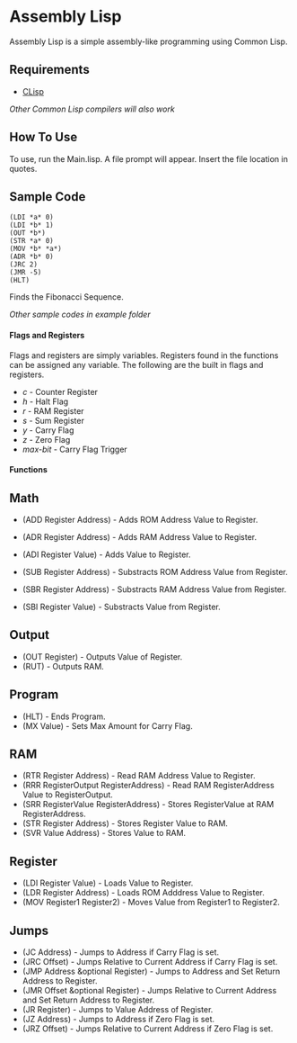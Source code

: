 # Assembly Lisp

Assembly Lisp is a simple assembly-like programming using Common Lisp. 

## Requirements

* [CLisp](https://clisp.sourceforge.io/)

_Other Common Lisp compilers will also work_

## How To Use

To use, run the Main.lisp. A file prompt will appear. Insert the file location in quotes.

## Sample Code

```
(LDI *a* 0)
(LDI *b* 1)
(OUT *b*)
(STR *a* 0)
(MOV *b* *a*)
(ADR *b* 0)
(JRC 2)
(JMR -5)
(HLT)
```

Finds the Fibonacci Sequence.

_Other sample codes in example folder_

#### Flags and Registers

Flags and registers are simply variables. Registers found in the functions can be assigned any variable. The following are the built in flags and registers.

* *c* - Counter Register
* *h* - Halt Flag
* *r* - RAM Register
* *s* - Sum Register
* *y* - Carry Flag
* *z* - Zero Flag
* *max-bit* - Carry Flag Trigger

#### Functions

## Math

* (ADD Register Address) - Adds ROM Address Value to Register.
* (ADR Register Address) - Adds RAM Address Value to Register.
* (ADI Register Value) - Adds Value to Register.

* (SUB Register Address) - Substracts ROM Address Value from Register.
* (SBR Register Address) - Substracts RAM Address Value from Register.
* (SBI Register Value) - Substracts Value from Register.

## Output

* (OUT Register) - Outputs Value of Register.
* (RUT) - Outputs RAM.

## Program

* (HLT) - Ends Program.
* (MX Value) - Sets Max Amount for Carry Flag.

## RAM

* (RTR Register Address) - Read RAM Address Value to Register.
* (RRR RegisterOutput RegisterAddress) - Read RAM RegisterAddress Value to RegisterOutput.
* (SRR RegisterValue RegisterAddress) - Stores RegisterValue at RAM RegisterAddress.
* (STR Register Address) - Stores Register Value to RAM.
* (SVR Value Address) - Stores Value to RAM.

## Register

* (LDI Register Value) - Loads Value to Register.
* (LDR Register Address) - Loads ROM Adddress Value to Register.
* (MOV Register1 Register2) - Moves Value from Register1 to Register2.

## Jumps

* (JC Address) - Jumps to Address if Carry Flag is set.
* (JRC Offset) - Jumps Relative to Current Address if Carry Flag is set.
* (JMP Address &optional Register) - Jumps to Address and Set Return Address to Register.
* (JMR Offset &optional Register) - Jumps Relative to Current Address and Set Return Address to Register.
* (JR Register) - Jumps to Value Address of Register.
* (JZ Address) - Jumps to Address if Zero Flag is set.
* (JRZ Offset) - Jumps Relative to Current Address if Zero Flag is set.
